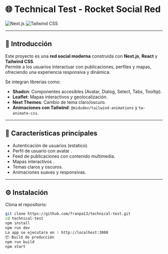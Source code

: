 # 🌐 Technical Test - Rocket Social Red

![Next.js](https://img.shields.io/badge/Next.js-15.5.4-black?logo=next.js) 
![Tailwind CSS](https://img.shields.io/badge/Tailwind%20CSS-v4-green?logo=tailwindcss) 


---

## 📝 Introducción

Este proyecto es una **red social moderna** construida con **Next.js**, **React** y **Tailwind CSS**.  
Permite a los usuarios interactuar con publicaciones, perfiles y mapas, ofreciendo una experiencia responsiva y dinámica.  

Se integran librerías como:  

- **Shadcn**: Componentes accesibles (Avatar, Dialog, Select, Tabs, Tooltip).  
- **Leaflet**: Mapas interactivos y geolocalización.  
- **Next Themes**: Cambio de tema claro/oscuro.  
- **Animaciones con Tailwind**: `@midudev/tailwind-animations` y `tw-animate-css`.  

---

## 🚀 Características principales

- Autenticación de usuarios (estatico).  
- Perfil de usuario con avatar .  
- Feed de publicaciones con contenido multimedia.  
- Mapas interactivos .  
- Temas claros y oscuros.  
- Animaciones suaves y responsivas.  

---

## ⚙️ Instalación

Clona el repositorio:

```bash
git clone https://github.com/franpa13/technical-test.git
cd technical-test
npm install
npm run dev
La app se ejecutara en : http://localhost:3000
📦 Build de producción
npm run build
npm start





